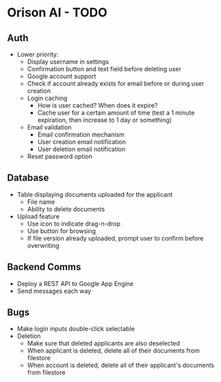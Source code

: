# Orison AI - TODO

## Auth

- Lower priority:
    - Display username in settings
    - Confirmation button and text field before deleting user
    - Google account support
    - Check if account already exists for email before or during user creation
    - Login caching
        - How is user cached? When does it expire?
        - Cache user for a certain amount of time (test a 1 minute expiration, then increase to 1 day or something)
    - Email validation
        - Email confirmation mechanism
        - User creation email notification
        - User deletion email notification
    - Reset password option

## Database

- Table displaying documents uploaded for the applicant
    - File name
    - Ability to delete documents
- Upload feature
    - Use icon to indicate drag-n-drop
    - Use button for browsing
    - If file version already uploaded, prompt user to confirm before overwriting

## Backend Comms

- Deploy a REST API to Google App Engine
- Send messages each way

## Bugs

- Make login inputs double-click selectable
- Deletion
    - Make sure that deleted applicants are also deselected
    - When applicant is deleted, delete all of their documents from filestore
    - When account is deleted, delete all of their applicant's documents from filestore